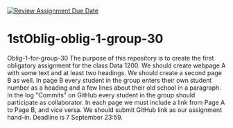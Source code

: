 [![Review Assignment Due Date](https://classroom.github.com/assets/deadline-readme-button-24ddc0f5d75046c5622901739e7c5dd533143b0c8e959d652212380cedb1ea36.svg)](https://classroom.github.com/a/c5dQSE64)
# 1stOblig-oblig-1-group-30
Oblig-1-for-group-30
The purpose of this repository is to create the first obligatory assignment for the class Data 1200. 
We should create webpage A with some text and at least two headings. 
We should create a second page B as well. In page B every student in the group enters their own student number 
as a heading and a few lines about their old school in a paragraph.
In the log "Commits" on GitHub every student in the group should participate as collaborator.
In each page we must include a link from Page A to Page B, and vice versa.
We should submit GitHub link as our assignment hand-in. 
Deadline is 7 September 23:59.
